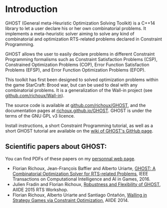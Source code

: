 Introduction
====

GHOST (General meta-Heuristic Optimization Solving Toolkit) is a C++14
library  to  let   a  user  declare  his  or   her  own  combinatorial
problems. It  implements a meta-heuristic  solver aiming to  solve any
kind of  combinatorial and optimization RTS-related  problems declared
in Constraint Programming.

GHOST  allows  the  user  to  easily  declare  problems  in  different
Constraint  Programming  formalisms  such as  Constraint  Satisfaction
Problems  (CSP),   Constrained  Optimization  Problems   (COP),  Error
Function Satisfaction Problems (EFSP), and Error Function Optimization
Problems (EFOP). 

This toolkit has  first been designed to  solved optimization problems
within the game StarCraft: Brood war, but can be used to deal with any
combinatorial problems. It is a  generalization of the Wall-in project
(see
[github.com/richoux/Wall-in](https://github.com/richoux/Wall-in)).

The         source         code        is         available         at
[github.com/richoux/GHOST](https://github.com/richoux/GHOST),  and the
documentation                         pages                         at
[richoux.github.io/GHOST](http://richoux.github.io/GHOST).   GHOST  is
under the terms of the GNU GPL v3 licence.

Install instructions, a short Constraint Programming tutorial, as well
as a short GHOST tutorial are available on the [wiki of GHOST's GitHub
page](https://github.com/richoux/GHOST/wiki/).

Scientific papers about GHOST:
----

You can find PDFs of these papers on my [personnal web page](https://richoux.fr).

  - Florian Richoux, Jean-François Baffier and Alberto Uriarte,
    [GHOST:  A  Combinatorial   Optimization  Solver  for  RTS-related
    Problems](https://doi.org/10.1109/TCIAIG.2016.2573199),
    IEEE Transactions  on Computational Intelligence and  AI in Games,
    2016.
  - Julien Fradin and Florian Richoux, [Robustness and Flexibility of GHOST](https://www.aaai.org/ocs/index.php/AIIDE/AIIDE15/paper/view/11558/11383), AIIDE 2015 RTS Workshop.
  - Florian Richoux, Alberto Uriarte and Santiago Ontañón, [Walling in
    Strategy Games via Constraint Optimization](https://www.aaai.org/ocs/index.php/AIIDE/AIIDE14/paper/view/8956), AIIDE 2014. 
